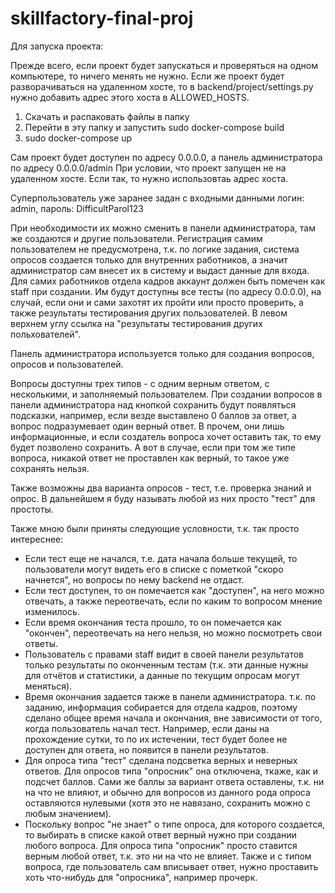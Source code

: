 # skillfactory-final-proj

Для запуска проекта:

Прежде всего, если проект будет запускаться и проверяться на одном компьютере, то ничего менять
не нужно. Если же проект будет разворачиваться на удаленном хосте, то в 
backend/project/settings.py нужно добавить адрес этого хоста в ALLOWED_HOSTS.

1. Скачать и распаковать файлы в папку
2. Перейти в эту папку и запустить sudo docker-compose build
3. sudo docker-compose up

Сам проект будет доступен по адресу 0.0.0.0, а панель администратора по адресу 0.0.0.0/admin
При условии, что проект запущен не на удаленном хосте. Если так, то нужно использовтаь адрес
хоста.

Суперпользователь уже заранее задан с входными данными логин: admin, пароль: DifficultParol123

При необходимости их можно сменить в панели администратора, там же создаются и другие пользователи.
Регистрация самим пользователем не предусмотрена, т.к. по логике задания, система опросов создается
только для внутренних работников, а значит администратор сам внесет их в систему и выдаст данные для
входа. Для самих работников отдела кадров аккаунт должен быть помечен как staff при создании.
Им будут доступны все тесты (по адресу 0.0.0.0), на случай, если они и сами захотят их пройти или
просто проверить, а также результаты тестирования других пользователей. В левом верхнем углу
ссылка на "результаты тестирования других польхователей".

Панель администратора используется только для создания вопросов, опросов и пользователей.

Вопросы доступны трех типов - с одним верным ответом, с несколькими, и заполняемый пользователем.
При создании вопросов в панели администратора над кнопкой сохранить будут появляться подсказки,
например, если везде выставлено 0 баллов за ответ, а вопрос подразумевает один верный ответ.
В прочем, они лишь информационные, и если создатель вопроса хочет оставить так, то ему будет
позволено сохранить. А вот в случае, если при том же типе вопроса, никакой ответ не проставлен
как верный, то такое уже сохранять нельзя.

Также возможны два варианта опросов - тест, т.е. проверка знаний и опрос. В дальнейшем я буду
называть любой из них просто "тест" для простоты.

Также мною были приняты следующие условности, т.к. так просто интереснее:
 - Если тест еще не начался, т.е. дата начала больше текущей, то пользователи могут видеть
 его в списке с пометкой "скоро начнется", но вопросы по нему backend не отдаст.
 - Если тест доступен, то он помечается как "доступен", на него можно отвечать, а также
 переотвечать, если по каким то вопросом мнение изменилось.
 - Если время окончания теста прошло, то он помечается как "окончен", переотвечать на него нельзя,
 но можно посмотреть свои ответы.
 - Пользователь с правами staff видит в своей панели результатов только результаты по оконченным
 тестам (т.к. эти данные нужны для отчётов и статистики, а данные по текущим опросам могут меняться).
 - Время окончания задается также в панели администратора. т.к. по заданию, информация собирается для
 отдела кадров, поэтому сделано общее время начала и окончания, вне зависимости от того, когда
 пользователь начал тест. Например, если даны на прохождение сутки, то по их истечении, тест будет
 более не доступен для ответа, но появится в панели результатов.
 - Для опроса типа "тест" сделана подсветка верных и неверных ответов. Для опросов типа "опросник" она
 отключена, ткаже, как и подсчет баллов. Сами же баллы за вариант ответа оставлены, т.к. ни на что не
 влияют, и обычно для вопросов из данного рода опроса оставляются нулевыми (хотя это не навязано,
 сохранить можно с любым значением).
 - Поскольку вопрос "не знает" о типе опроса, для которого создается, то выбирать в списке какой ответ
 верный нужно при создании любого вопроса. Для опроса типа "опросник" просто ставится верным любой ответ,
 т.к. это ни на что не влияет. Также и с типом вопроса, где пользователь сам вписывает ответ, нужно
 проставить хоть что-нибудь для "опросника", например прочерк.
 
